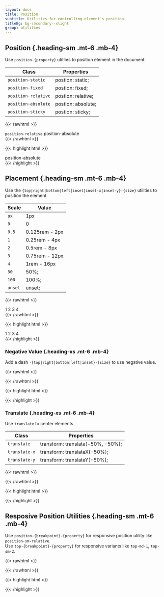 ```yaml
---
layout: docs
title: Position
subtitle: Utilities for controlling element's position.
titleBg: bg-secondary--xlight
group: utilities
---
```


## Position {.heading-sm .mt-6 .mb-4}

Use `position-{property}` utitlies to position element in the document.

Class | Properties 
--- | --- |  
`position-static`   | postion: static;
`position-fixed`    | postion: fixed;
`position-relative` | postion: relative;
`position-absolute` | postion: absolute;
`position-sticky`   | postion: sticky;


{{< rawhtml >}}
<div class="position-relative bg-secondary--xlight p-4 height-10 mt-8 rounded">
	<code>position-relative</code>
	<span class="p-4 bg-secondary position-absolute top-0 right-0 fg-white rounded">position-absolute</span>
</div>
{{< /rawhtml >}}

{{< highlight html >}}
<div class="position-relative bg-secondary--xlight p-4 height-10">
	<span class="position-absolute top-0 right-0">position-absolute</span>
</div>
{{< /highlight >}}

## Placement {.heading-sm .mt-6 .mb-4}

Use the `{top|right|bottom|left|inset|inset-x|inset-y}-{size}` utilities to position the element.

Scale | Value 
--- | --- |  
`px`    | 1px
`0`     | 0
`0.5`   | 0.125rem - 2px
`1`     | 0.25rem - 4px
`2`     | 0.5rem - 8px
`3`     | 0.75rem - 12px
`4`     | 1rem - 16px
`50`   | 50%;
`100`  | 100%;
`unset` | unset;

{{< rawhtml >}}
<div class="position-relative bg-secondary--xlight p-4 height-10 mt-8 rounded">
	<span class="width-2 height-2 d-flex flex-items-center flex-justify-center bg-secondary position-absolute top-0 left-0 fg-white rounded">1</span>
	<span class="width-2 height-2 d-flex flex-items-center flex-justify-center bg-secondary position-absolute top-0 right-0 fg-white rounded">2</span>
	<span class="width-2 height-2 d-flex flex-items-center flex-justify-center bg-secondary position-absolute bottom-0 left-0 fg-white rounded">3</span>
	<span class="width-2 height-2 d-flex flex-items-center flex-justify-center bg-secondary position-absolute bottom-0 right-0 fg-white rounded">4</span>
</div>
{{< /rawhtml >}}

{{< highlight html >}}
<div class="position-relative bg-secondary--xlight p-4 height-10">
	<span class="position-absolute top-0 left-0">1</span>
	<span class="position-absolute top-0 right-0">2</span>
	<span class="position-absolute bottom-0 left-0">3</span>
	<span class="position-absolute bottom-0 right-0">4</span>
</div>
{{< /highlight >}}

###  Negative Value {.heading-xs .mt-6 .mb-4}

Add a dash `-{top|right|bottom|left|inset}-{size}` to use negative value.

{{< rawhtml >}}
<div class="position-relative bg-secondary--xlight p-4 width-6 height-6 rounded">
	<span class="p-4 bg-secondary position-absolute -top-4 -right-4 rounded"></span>
</div>
{{< /rawhtml >}}

{{< highlight html >}}
<div class="position-relative bg-secondary--xlight p-4 width-6 height-6">
	<span class="position-absolute -top-4 -right-4"></span>
</div>
{{< /highlight >}}

###  Translate {.heading-xs .mt-6 .mb-4}

Use `translate` to center elements.

Class | Properties 
--- | --- |  
`translate`   | transform: translate(-50%, -50%);
`translate-x` | transform: translateX(-50%); 
`translate-y` | transform: translateY(-50%);


{{< rawhtml >}}
<div class="position-relative bg-secondary--xlight p-4 width-6 height-6 rounded mt-8">
	<span class="p-4 bg-secondary position-absolute translate-middle top-50 left-50 rounded"></span>
</div>
{{< /rawhtml >}}

{{< highlight html >}}
<div class="position-relative bg-secondary--xlight p-4 width-6 height-6">
	<span class="position-absolute translate-middle top-50 left-50"></span>
</div>
{{< /highlight >}}


## Resposive Position Utilities {.heading-sm .mt-6 .mb-4}

Use `position-{breakpoint}-{property}` for responsive position utility like `position-sm-relative`.
\
Use `top-{breakpoint}-{property}` for responsive variants like `top-md-1`, `top-sm-2`.


{{< rawhtml >}}
<div class="position-relative bg-secondary--xlight p-4 width-6 height-6 rounded">
	<span class="p-4 bg-secondary position-absolute translate-middle top-50 left-50 top-md-0 left-md-0 rounded"></span>
</div>

{{< /rawhtml >}}

{{< highlight html >}}
<div class="position-relative bg-secondary--xlight p-4 width-6 height-68">
	<span class="position-absolute translate-middle top-50 left-50 top-md-0 left-md-0"></span>
</div>
{{< /highlight >}}